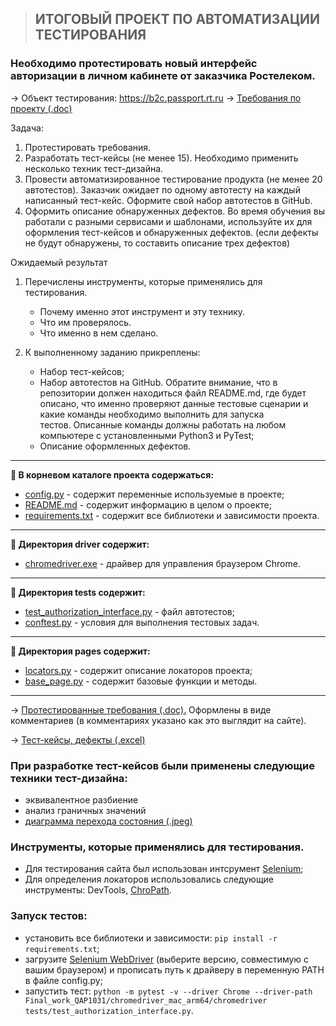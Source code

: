 >## ИТОГОВЫЙ ПРОЕКТ ПО АВТОМАТИЗАЦИИ ТЕСТИРОВАНИЯ

### Необходимо протестировать новый интерфейс авторизации в личном кабинете от заказчика Ростелеком.


→ Объект тестирования: https://b2c.passport.rt.ru
→ [Требования по проекту (.doc)](https://docs.google.com/document/d/16EDl8nK3VFl4S_qI33oK14_C5EkT_X6b/edit?usp=drive_link&ouid=112298827689842558654&rtpof=true&sd=true)


Задача:
  1. Протестировать требования.
  2. Разработать тест-кейсы (не менее 15). Необходимо применить несколько техник тест-дизайна.
  3. Провести автоматизированное тестирование продукта (не менее 20 автотестов). Заказчик ожидает по одному автотесту на каждый написанный тест-кейс. Оформите свой набор автотестов в GitHub.
  4. Оформить описание обнаруженных дефектов. Во время обучения вы работали с разными сервисами и шаблонами, используйте их для оформления тест-кейсов и обнаруженных дефектов. (если дефекты не будут обнаружены, то составить описание трех дефектов)

Ожидаемый результат
  1. Перечислены инструменты, которые применялись для тестирования.
  
     * Почему именно этот инструмент и эту технику.
     * Что им проверялось.
     * Что именно в нем сделано.
     
  2. К выполненному заданию прикреплены:
  
     * Набор тест-кейсов;
     * Набор автотестов на GitHub. Обратите внимание, что в репозитории должен находиться файл README.md, где будет описано, что именно проверяют данные тестовые сценарии и какие команды необходимо выполнить для запуска   
       тестов. Описанные команды должны работать на любом компьютере с установленными Python3 и PyTest;
     * Описание оформленных дефектов.

***
**:bookmark_tabs: В корневом каталоге проекта содержаться:**
* [config.py](https://github.com/DenisZhutaev/Final_work_QAP1031/blob/master/config.py) - содержит переменные используемые в проекте;
* [README.md](https://github.com/DenisZhutaev/Final_work_QAP1031/blob/master/README.md) - содержит информацию в целом о проекте;
* [requirements.txt](https://github.com/DenisZhutaev/Final_work_QAP1031/blob/master/requirements.txt) - содержит все библиотеки и зависимости проекта.
***
**:bookmark_tabs: Директория driver содержит:**
* [chromedriver.exe](https://github.com/DenisZhutaev/Final_work_QAP1031/tree/master/chromedriver_mac_arm64) - драйвер для управления браузером Chrome.
***
**:bookmark_tabs: Директория tests содержит:**
* [test_authorization_interface.py](https://github.com/DenisZhutaev/Final_work_QAP1031/blob/master/tests/test_authorization_interface.py) - файл автотестов;
* [conftest.py](https://github.com/DenisZhutaev/Final_work_QAP1031/blob/master/tests/conftest.py) - условия для выполнения тестовых задач.
***
**:bookmark_tabs: Директория pages содержит:**
* [locators.py](https://github.com/DenisZhutaev/Final_work_QAP1031/blob/master/pages/locators.py) - содержит описание локаторов проекта;
* [base_page.py](https://github.com/DenisZhutaev/Final_work_QAP1031/blob/master/pages/base_page.py) - содержит базовые функции и методы.
***


→ [Протестированные требования (.doc).](https://docs.google.com/document/d/1q20CHFOwwqgoKHvqosaoz_u4j3vV0oIS/edit?usp=sharing&ouid=114302123057644378289&rtpof=true&sd=true) Оформлены в виде комментариев (в комментариях указано как это выглядит на сайте).


→ [Тест-кейсы, дефекты (.excel)](https://docs.google.com/spreadsheets/d/1fGk073nEOKP3DSvSIfBMxWeo6An3hhdhGz0LptoH-8g/edit?usp=sharing)

### При разработке тест-кейсов были применены следующие техники тест-дизайна: 
 
* эквивалентное разбиение
* анализ граничных значений
* [диаграмма перехода состояния (.jpeg)](https://drive.google.com/file/d/1EbByaysAoDMtZd6_pkDaaARC3j56-KKM/view?usp=sharing)


### Инструменты, которые применялись для тестирования.

* Для тестирования сайта был использован 
интсрумент [Selenium](https://www.selenium.dev/);
* Для определения локаторов использовались 
следующие инструменты: DevTools, [ChroPath](https://chrome.google.com/webstore/detail/chropath/ljngjbnaijcbncmcnjfhigebomdlkcjo). 

### Запуск тестов:
* установить все библиотеки и зависимости: `pip install -r requirements.txt`;
* загрузите [Selenium WebDriver](https://chromedriver.chromium.org/downloads) (выберите версию, совместимую с вашим браузером) и прописать путь к драйверу в переменную PATH в файле config.py;
* запустить тест: `python -m pytest -v --driver Chrome --driver-path Final_work_QAP1031/chromedriver_mac_arm64/chromedriver tests/test_authorization_interface.py`.



